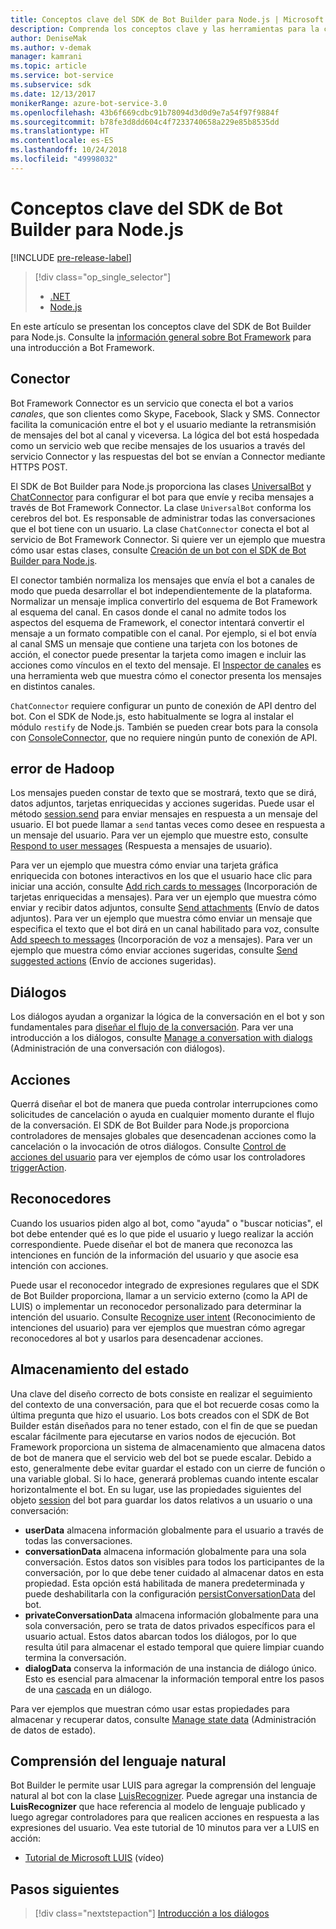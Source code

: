 ```yaml
---
title: Conceptos clave del SDK de Bot Builder para Node.js | Microsoft Docs
description: Comprenda los conceptos clave y las herramientas para la compilación e implementación de los bots de conversación disponibles en el SDK de Bot Builder para Node.js.
author: DeniseMak
ms.author: v-demak
manager: kamrani
ms.topic: article
ms.service: bot-service
ms.subservice: sdk
ms.date: 12/13/2017
monikerRange: azure-bot-service-3.0
ms.openlocfilehash: 43b6f669cdbc91b78094d3d0d9e7a54f97f9884f
ms.sourcegitcommit: b78fe3d8dd604c4f7233740658a229e85b8535dd
ms.translationtype: HT
ms.contentlocale: es-ES
ms.lasthandoff: 10/24/2018
ms.locfileid: "49998032"
---
```

# <a name="key-concepts-in-the-bot-builder-sdk-for-nodejs"></a>Conceptos clave del SDK de Bot Builder para Node.js

[!INCLUDE [pre-release-label](../includes/pre-release-label-v3.md)]

> [!div class="op_single_selector"]
> - [.NET](../dotnet/bot-builder-dotnet-concepts.md)
> - [Node.js](../nodejs/bot-builder-nodejs-concepts.md)

En este artículo se presentan los conceptos clave del SDK de Bot Builder para Node.js. Consulte la [información general sobre Bot Framework](../overview-introduction-bot-framework.md) para una introducción a Bot Framework.

## <a name="connector"></a>Conector

Bot Framework Connector es un servicio que conecta el bot a varios *canales*, que son clientes como Skype, Facebook, Slack y SMS. Connector facilita la comunicación entre el bot y el usuario mediante la retransmisión de mensajes del bot al canal y viceversa. La lógica del bot está hospedada como un servicio web que recibe mensajes de los usuarios a través del servicio Connector y las respuestas del bot se envían a Connector mediante HTTPS POST. 

El SDK de Bot Builder para Node.js proporciona las clases [UniversalBot][UniversalBot] y [ChatConnector][ChatConnector] para configurar el bot para que envíe y reciba mensajes a través de Bot Framework Connector. La clase `UniversalBot` conforma los cerebros del bot. Es responsable de administrar todas las conversaciones que el bot tiene con un usuario. La clase `ChatConnector` conecta el bot al servicio de Bot Framework Connector.
Si quiere ver un ejemplo que muestra cómo usar estas clases, consulte [Creación de un bot con el SDK de Bot Builder para Node.js](bot-builder-nodejs-quickstart.md).

El conector también normaliza los mensajes que envía el bot a canales de modo que pueda desarrollar el bot independientemente de la plataforma. Normalizar un mensaje implica convertirlo del esquema de Bot Framework al esquema del canal. En casos donde el canal no admite todos los aspectos del esquema de Framework, el conector intentará convertir el mensaje a un formato compatible con el canal. Por ejemplo, si el bot envía al canal SMS un mensaje que contiene una tarjeta con los botones de acción, el conector puede presentar la tarjeta como imagen e incluir las acciones como vínculos en el texto del mensaje. El [Inspector de canales][ChannelInspector] es una herramienta web que muestra cómo el conector presenta los mensajes en distintos canales.

`ChatConnector` requiere configurar un punto de conexión de API dentro del bot. Con el SDK de Node.js, esto habitualmente se logra al instalar el módulo `restify` de Node.js. También se pueden crear bots para la consola con [ConsoleConnector][ConsoleConnector], que no requiere ningún punto de conexión de API.

## <a name="messages"></a>error de Hadoop

Los mensajes pueden constar de texto que se mostrará, texto que se dirá, datos adjuntos, tarjetas enriquecidas y acciones sugeridas. Puede usar el método [session.send][SessionSend] para enviar mensajes en respuesta a un mensaje del usuario. El bot puede llamar a `send` tantas veces como desee en respuesta a un mensaje del usuario. Para ver un ejemplo que muestre esto, consulte [Respond to user messages][RespondMessages] (Respuesta a mensajes de usuario).

Para ver un ejemplo que muestra cómo enviar una tarjeta gráfica enriquecida con botones interactivos en los que el usuario hace clic para iniciar una acción, consulte [Add rich cards to messages](bot-builder-nodejs-send-rich-cards.md) (Incorporación de tarjetas enriquecidas a mensajes). Para ver un ejemplo que muestra cómo enviar y recibir datos adjuntos, consulte [Send attachments](bot-builder-nodejs-send-receive-attachments.md) (Envío de datos adjuntos). Para ver un ejemplo que muestra cómo enviar un mensaje que especifica el texto que el bot dirá en un canal habilitado para voz, consulte [Add speech to messages](bot-builder-nodejs-text-to-speech.md) (Incorporación de voz a mensajes). Para ver un ejemplo que muestra cómo enviar acciones sugeridas, consulte [Send suggested actions](bot-builder-nodejs-send-suggested-actions.md) (Envío de acciones sugeridas).

## <a name="dialogs"></a>Diálogos
Los diálogos ayudan a organizar la lógica de la conversación en el bot y son fundamentales para [diseñar el flujo de la conversación](../bot-service-design-conversation-flow.md). Para ver una introducción a los diálogos, consulte [Manage a conversation with dialogs](bot-builder-nodejs-dialog-manage-conversation.md) (Administración de una conversación con diálogos).

## <a name="actions"></a>Acciones
Querrá diseñar el bot de manera que pueda controlar interrupciones como solicitudes de cancelación o ayuda en cualquier momento durante el flujo de la conversación. El SDK de Bot Builder para Node.js proporciona controladores de mensajes globales que desencadenan acciones como la cancelación o la invocación de otros diálogos. Consulte [Control de acciones del usuario](bot-builder-nodejs-dialog-actions.md) para ver ejemplos de cómo usar los controladores [triggerAction][triggerAction].
<!--[Handling cancel](bot-builder-nodejs-manage-conversation-flow.md#handling-cancel), [Confirming interruptions](bot-builder-nodejs-manage-conversation-flow.md#confirming-interruptions) and-->


## <a name="recognizers"></a>Reconocedores
Cuando los usuarios piden algo al bot, como "ayuda" o "buscar noticias", el bot debe entender qué es lo que pide el usuario y luego realizar la acción correspondiente. Puede diseñar el bot de manera que reconozca las intenciones en función de la información del usuario y que asocie esa intención con acciones. 

Puede usar el reconocedor integrado de expresiones regulares que el SDK de Bot Builder proporciona, llamar a un servicio externo (como la API de LUIS) o implementar un reconocedor personalizado para determinar la intención del usuario. Consulte [Recognize user intent](bot-builder-nodejs-recognize-intent-messages.md) (Reconocimiento de intenciones del usuario) para ver ejemplos que muestran cómo agregar reconocedores al bot y usarlos para desencadenar acciones.


## <a name="saving-state"></a>Almacenamiento del estado

Una clave del diseño correcto de bots consiste en realizar el seguimiento del contexto de una conversación, para que el bot recuerde cosas como la última pregunta que hizo el usuario. Los bots creados con el SDK de Bot Builder están diseñados para no tener estado, con el fin de que se puedan escalar fácilmente para ejecutarse en varios nodos de ejecución. Bot Framework proporciona un sistema de almacenamiento que almacena datos de bot de manera que el servicio web del bot se puede escalar. Debido a esto, generalmente debe evitar guardar el estado con un cierre de función o una variable global. Si lo hace, generará problemas cuando intente escalar horizontalmente el bot. En su lugar, use las propiedades siguientes del objeto [session][Session] del bot para guardar los datos relativos a un usuario o una conversación:

* **userData** almacena información globalmente para el usuario a través de todas las conversaciones.
* **conversationData** almacena información globalmente para una sola conversación. Estos datos son visibles para todos los participantes de la conversación, por lo que debe tener cuidado al almacenar datos en esta propiedad. Esta opción está habilitada de manera predeterminada y puede deshabilitarla con la configuración [persistConversationData][PersistConversationData] del bot.
* **privateConversationData** almacena información globalmente para una sola conversación, pero se trata de datos privados específicos para el usuario actual. Estos datos abarcan todos los diálogos, por lo que resulta útil para almacenar el estado temporal que quiere limpiar cuando termina la conversación.
* **dialogData** conserva la información de una instancia de diálogo único. Esto es esencial para almacenar la información temporal entre los pasos de una [cascada](bot-builder-nodejs-dialog-waterfall.md) en un diálogo.

Para ver ejemplos que muestran cómo usar estas propiedades para almacenar y recuperar datos, consulte [Manage state data](bot-builder-nodejs-state.md) (Administración de datos de estado).

## <a name="natural-language-understanding"></a>Comprensión del lenguaje natural

Bot Builder le permite usar LUIS para agregar la comprensión del lenguaje natural al bot con la clase [LuisRecognizer][LuisRecognizer]. Puede agregar una instancia de **LuisRecognizer** que hace referencia al modelo de lenguaje publicado y luego agregar controladores para que realicen acciones en respuesta a las expresiones del usuario. Vea este tutorial de 10 minutos para ver a LUIS en acción:

* [Tutorial de Microsoft LUIS][LUISVideo] (vídeo)

## <a name="next-steps"></a>Pasos siguientes
> [!div class="nextstepaction"]
> [Introducción a los diálogos](bot-builder-nodejs-dialog-overview.md)



[PersistConversationData]: https://docs.botframework.com/en-us/node/builder/chat-reference/interfaces/_botbuilder_d_.iuniversalbotsettings.html#persistconversationdata
[UniversalBot]: https://docs.botframework.com/en-us/node/builder/chat-reference/classes/_botbuilder_d_.universalbot.html
[ChatConnector]: https://docs.botframework.com/en-us/node/builder/chat-reference/classes/_botbuilder_d_.chatconnector.html
[ConsoleConnector]: https://docs.botframework.com/en-us/node/builder/chat-reference/classes/_botbuilder_d_.consoleconnector.html

[ChannelInspector]: ../bot-service-channel-inspector.md

[Session]: https://docs.botframework.com/en-us/node/builder/chat-reference/classes/_botbuilder_d_.session.html
[SessionSend]: https://docs.botframework.com/en-us/node/builder/chat-reference/classes/_botbuilder_d_.session#send

[triggerAction]: https://docs.botframework.com/en-us/node/builder/chat-reference/classes/_botbuilder_d_.dialog.html#triggeraction
[waterfall]: bot-builder-nodejs-prompts.md

[RespondMessages]:bot-builder-nodejs-use-default-message-handler.md

[LUISRecognizer]: https://docs.botframework.com/en-us/node/builder/chat-reference/classes/_botbuilder_d_.luisrecognizer
[LUISVideo]: https://vimeo.com/145499419
